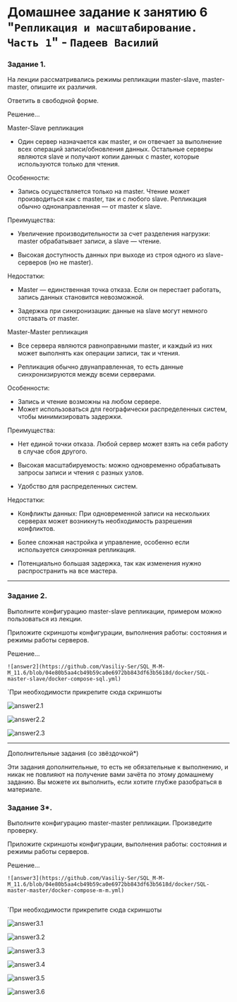 # Домашнее задание к занятию 6 "`Репликация и масштабирование. Часть 1`" - `Падеев Василий`


   
### Задание 1. 


На лекции рассматривались режимы репликации master-slave, master-master, опишите их различия.

Ответить в свободной форме.

Решение...

Master-Slave репликация

- Один сервер назначается как master, и он отвечает за выполнение всех операций записи/обновления данных.
Остальные серверы являются slave и получают копии данных с master, которые используются только для чтения.

Особенности:

- Запись осуществляется только на master.
Чтение может производиться как с master, так и с любого slave.
Репликация обычно однонаправленная — от master к slave.

Преимущества:

- Увеличение производительности за счет разделения нагрузки: master обрабатывает записи, а slave — чтение.

- Высокая доступность данных при выходе из строя одного из slave-серверов (но не master).

Недостатки:

- Master — единственная точка отказа. Если он перестает работать, запись данных становится невозможной.

- Задержка при синхронизации: данные на slave могут немного отставать от master.


Master-Master репликация

- Все сервера являются равноправными master, и каждый из них может выполнять как операции записи, так и чтения.

- Репликация обычно двунаправленная, то есть данные синхронизируются между всеми серверами.

Особенности:

- Запись и чтение возможны на любом сервере.
- Может использоваться для географически распределенных систем, чтобы минимизировать задержки.

Преимущества:

- Нет единой точки отказа. Любой сервер может взять на себя работу в случае сбоя другого.

- Высокая масштабируемость: можно одновременно обрабатывать запросы записи и чтения с разных узлов.

- Удобство для распределенных систем.

Недостатки:

- Конфликты данных: При одновременной записи на нескольких серверах может возникнуть необходимость разрешения конфликтов.

- Более сложная настройка и управление, особенно если используется синхронная репликация.

- Потенциально большая задержка, так как изменения нужно распространить на все мастера.

---

### Задание 2. 


Выполните конфигурацию master-slave репликации, примером можно пользоваться из лекции.

Приложите скриншоты конфигурации, выполнения работы: состояния и режимы работы серверов.

Решение...

```
![answer2](https://github.com/Vasiliy-Ser/SQL_M-M-M_11.6/blob/04e80b5aa4cb49b59ca0e6972bb843df63b5618d/docker/SQL-master-slave/docker-compose-sql.yml)
```
 
`При необходимости прикрепитe сюда скриншоты

![answer2.1](https://github.com/Vasiliy-Ser/SQL_M-M-M_11.6/blob/48e471c17ffa03b0b5f15cf0e6a5f041eafac58c/img/answer11.6.21.png)

![answer2.2](https://github.com/Vasiliy-Ser/SQL_M-M-M_11.6/blob/48e471c17ffa03b0b5f15cf0e6a5f041eafac58c/img/answer11.6.22.png)

![answer2.3](https://github.com/Vasiliy-Ser/SQL_M-M-M_11.6/blob/48e471c17ffa03b0b5f15cf0e6a5f041eafac58c/img/answer11.6.23.png)


---


Дополнительные задания (со звёздочкой*)

Эти задания дополнительные, то есть не обязательные к выполнению, и никак не повлияют на получение вами зачёта по этому домашнему заданию. Вы можете их выполнить, если хотите глубже разобраться в материале.

### Задание 3*. 


Выполните конфигурацию master-master репликации. Произведите проверку.

Приложите скриншоты конфигурации, выполнения работы: состояния и режимы работы серверов.


Решение...

```
![answer3](https://github.com/Vasiliy-Ser/SQL_M-M-M_11.6/blob/04e80b5aa4cb49b59ca0e6972bb843df63b5618d/docker/SQL-master-master/docker-compose-m-m.yml)


```
`При необходимости прикрепитe сюда скриншоты

![answer3.1](https://github.com/Vasiliy-Ser/SQL_M-M-M_11.6/blob/48e471c17ffa03b0b5f15cf0e6a5f041eafac58c/img/answer11.6.31.png)

![answer3.2](https://github.com/Vasiliy-Ser/SQL_M-M-M_11.6/blob/48e471c17ffa03b0b5f15cf0e6a5f041eafac58c/img/answer11.6.32.png)

![answer3.3](https://github.com/Vasiliy-Ser/SQL_M-M-M_11.6/blob/48e471c17ffa03b0b5f15cf0e6a5f041eafac58c/img/answer11.6.33.png)

![answer3.4](https://github.com/Vasiliy-Ser/SQL_M-M-M_11.6/blob/48e471c17ffa03b0b5f15cf0e6a5f041eafac58c/img/answer11.6.34.png)

![answer3.5](https://github.com/Vasiliy-Ser/SQL_M-M-M_11.6/blob/48e471c17ffa03b0b5f15cf0e6a5f041eafac58c/img/answer11.6.35.png)

![answer3.6](https://github.com/Vasiliy-Ser/SQL_M-M-M_11.6/blob/48e471c17ffa03b0b5f15cf0e6a5f041eafac58c/img/answer11.6.36.png)


 
